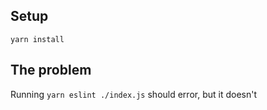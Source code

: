 ## Setup
`yarn install`

## The problem

Running `yarn eslint ./index.js` should error, but it doesn't
